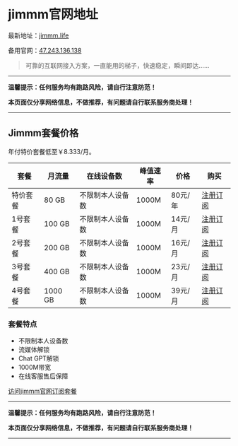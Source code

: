 # jimmm官网地址

最新地址：[jimmm.life](https://jimmm.life/register?code=ZZ0Wxx2L)

备用官网：[47.243.136.138](http://47.243.136.138/register?code=ZZ0Wxx2L)

> 可靠的互联网接入方案，一直能用的梯子，快速稳定，瞬间即达……

---

**温馨提示：任何服务均有跑路风险，请自行注意防范！**

**本页面仅分享网络信息，不做推荐，有问题请自行联系服务商处理！**

---

## Jimmm套餐价格

年付特价套餐低至￥8.333/月。

| 套餐  | 月流量 | 在线设备数 | 峰值速率 | 价格  | 购买  |
| --- | --- | --- | --- | --- | --- |
| 特价套餐 | 80 GB | 不限制本人设备数 | 1000M | 80元/年 | [注册订阅](https://jimmm.life/register?code=ZZ0Wxx2L) |
| 1号套餐 | 100 GB | 不限制本人设备数 | 1000M | 14元/月 | [注册订阅](https://jimmm.life/register?code=ZZ0Wxx2L) |
| 2号套餐 | 200 GB | 不限制本人设备数 | 1000M | 16元/月 | [注册订阅](https://jimmm.life/register?code=ZZ0Wxx2L) |
| 3号套餐 | 400 GB | 不限制本人设备数 | 1000M | 23元/月 | [注册订阅](https://jimmm.life/register?code=ZZ0Wxx2L) |
| 4号套餐 | 1000 GB | 不限制本人设备数 | 1000M | 39元/月 | [注册订阅](https://jimmm.life/register?code=ZZ0Wxx2L) |

### 套餐特点

*   不限制本人设备数
*   流媒体解锁
*   Chat GPT解锁
*   1000M带宽
*   在线客服售后保障

[访问jimmm官网订阅套餐](https://jimmm.life/register?code=ZZ0Wxx2L)

---

**温馨提示：任何服务均有跑路风险，请自行注意防范！**

**本页面仅分享网络信息，不做推荐，有问题请自行联系服务商处理！**

---
